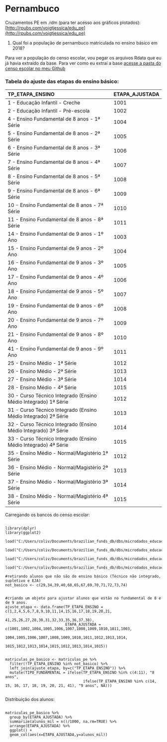 # Pernambuco

Cruzamentos PE em .rdm (para ter acesso aos gráficos plotados): [http://rpubs.com/voigtjessica/edu_pe](http://rpubs.com/voigtjessica/edu_pe)

1. Qual foi a população de pernambuco matriculada no ensino básico em 2018?

Para ver a população do censo escolar, vou pegar os arquivos Rdata que eu já havia extraído da base. Para ver como eu extraí a base [acesse a pasta do censo escolar no meu Github](https://github.com/voigtjessica/Educacao-no-Brasil/blob/master/censo_escolar/abrindo_arquivos.R)

### Tabela do ajuste das etapas do ensino básico:

|TP_ETAPA_ENSINO|ETAPA_AJUSTADA|
|:--|:--|
|1 - Educação Infantil - Creche|	1001|
|2 - Educação Infantil - Pré-escola|	1002|
|4 - Ensino Fundamental de 8 anos - 1ª Série|	1004|
|5 - Ensino Fundamental de 8 anos - 2ª Série|	1005|
|6 - Ensino Fundamental de 8 anos - 3ª Série|	1006|
|7 - Ensino Fundamental de 8 anos - 4ª Série |	1007|
|8 - Ensino Fundamental de 8 anos - 5ª Série	|1008|
|9 - Ensino Fundamental de 8 anos - 6ª Série	|1009|
|10 - Ensino Fundamental de 8 anos - 7ª Série	|1010|
|11 - Ensino Fundamental de 8 anos - 8ª Série	|1011|
|14 - Ensino Fundamental de 9 anos - 1º Ano	|1003|
|15 - Ensino Fundamental de 9 anos - 2º Ano	|1004|
|16 - Ensino Fundamental de 9 anos - 3º Ano	|1005|
|17 - Ensino Fundamental de 9 anos - 4º Ano	|1006|
|18 - Ensino Fundamental de 9 anos - 5º Ano	|1007|
|19 - Ensino Fundamental de 9 anos - 6º Ano	|1008|
|20 - Ensino Fundamental de 9 anos - 7º Ano	|1009|
|21 - Ensino Fundamental de 9 anos - 8º Ano	|1010|
|41 - Ensino Fundamental de 9 anos - 9º Ano	|1011|
|25 - Ensino Médio - 1ª Série	|1012|
|26 - Ensino Médio - 2ª Série	|1013|
|27 - Ensino Médio - 3ª Série	|1014|
|28 - Ensino Médio - 4ª Série	|1015|
|30 - Curso Técnico Integrado (Ensino Médio Integrado) 1ª Série	|1012|
|31 - Curso Técnico Integrado (Ensino Médio Integrado) 2ª Série	|1013|
|32 - Curso Técnico Integrado (Ensino Médio Integrado) 3ª Série	|1014|
|33 - Curso Técnico Integrado (Ensino Médio Integrado) 4ª Série	|1015|
|35 - Ensino Médio - Normal/Magistério 1ª Série	|1012|
|36 - Ensino Médio - Normal/Magistério 2ª Série	|1013|
|37 - Ensino Médio - Normal/Magistério 3ª Série	|1014|
|38 - Ensino Médio - Normal/Magistério 4ª Série	|1015|


Carregando os bancos do censo escolar:

```{r, echo=T, eval=TRUE, warning=FALSE}

library(dplyr)
library(ggplot2)

load("C:/Users/coliv/Documents/brazilian_funds_db/dbs/microdados_educacao_basica_2018/microdados_ed_basica_2018/DADOS/Pernambuco/docentes_pe.Rdata")

load("C:/Users/coliv/Documents/brazilian_funds_db/dbs/microdados_educacao_basica_2018/microdados_ed_basica_2018/DADOS/Pernambuco/escolas_pe.Rdata")

load("C:/Users/coliv/Documents/brazilian_funds_db/dbs/microdados_educacao_basica_2018/microdados_ed_basica_2018/DADOS/Pernambuco/matriculas_pe.Rdata")

load("C:/Users/coliv/Documents/brazilian_funds_db/dbs/microdados_educacao_basica_2018/microdados_ed_basica_2018/DADOS/Pernambuco/turmas_pe.Rdata")

#retirando alunos que não são do ensino básico (Técnico não integrado, supletivo e EJA)
not_basico <- c(29,34,39,40,68,65,67,69,70,71,72,73,74)


#criando um objeto para ajustar alunos que estão no fundamental de 8 e de 9 anos.
ajuste_etapa <- data.frame(TP_ETAPA_ENSINO = c(1,2,4,5,6,7,8,9,10,11,14,15,16,17,18,19,20,21,
                                               41,25,26,27,28,30,31,32,33,35,36,37,38),
                           ETAPA_AJUSTADA = c(1001,1002,1004,1005,1006,1007,1008,1009,1010,1011,1003,
                                              1004,1005,1006,1007,1008,1009,1010,1011,1012,1013,1014,
                                              1015,1012,1013,1014,1015,1012,1013,1014,1015))


matriculas_pe_basico <- matriculas_pe %>%
  filter(!TP_ETAPA_ENSINO %in% not_basico) %>%
  left_join(ajuste_etapa, by=c("TP_ETAPA_ENSINO")) %>%
  mutate(TIPO_FUNDAMENTAL = ifelse(TP_ETAPA_ENSINO %in% c(4:11), "8 anos",
                                   ifelse(TP_ETAPA_ENSINO %in% c(14, 15, 16, 17, 18, 19, 20, 21, 41), "9 anos", NA)))


```


Distribuição dos alunos:
```{r, echo = T, eval = TRUE, warning=FALSE}

matriculas_pe_basico %>% 
  group_by(ETAPA_AJUSTADA) %>%
  summarize(alunos_mil = n()/1000, na.rm=TRUE) %>%
  arrange(ETAPA_AJUSTADA) %>%
  ggplot() +
  geom_col(aes(x=ETAPA_AJUSTADA,y=alunos_mil))

```

